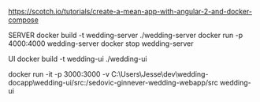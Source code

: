 https://scotch.io/tutorials/create-a-mean-app-with-angular-2-and-docker-compose

SERVER
docker build -t wedding-server ./wedding-server
docker run -p 4000:4000 wedding-server
docker stop wedding-server

UI
docker build -t wedding-ui ./wedding-ui

docker run -it -p 3000:3000 -v C:\Users\Jesse\dev\wedding-docapp\wedding-ui/src:/sedovic-ginnever-wedding-webapp/src wedding-ui
